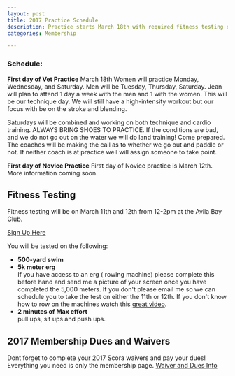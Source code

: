 ```yaml
---
layout: post
title: 2017 Practice Schedule
description: Practice starts March 18th with required fitness testing on March 11th and 12th
categories: Membership

---
```

### Schedule:
**First day of Vet Practice** 
March 18th Women will practice Monday, Wednesday, and Saturday. Men will be Tuesday, Thursday, Saturday. Jean will plan to attend 1 day a week with the men and 1 with the women. This will be our technique day. We will still have a high-intensity workout but our focus with be on the stroke and blending. 

Saturdays will be combined and working on both technique and cardio training. ALWAYS BRING SHOES TO PRACTICE. If the conditions are bad, and we do not go out on the water we will do land training! Come prepared. The coaches will be making the call as to whether we go out and paddle or not. If neither coach is at practice well will assign someone to take point. 

**First day of Novice Practice** 
First day of Novice practice is March 12th. More information coming soon.

## Fitness Testing
Fitness testing will be on March 11th and 12th from 12-2pm at the Avila Bay Club.

<a href="http://www.signupgenius.com/go/409044bafa82ca2f85-20171" class="button">Sign Up Here</a>

You will be tested on the following:
- **500-yard swim**
- **5k meter erg**<br/>If you have access to an erg ( rowing machine) please complete this before hand and send me a picture of your screen once you have completed the 5,000 meters. If you don't please email me so we can schedule you to take the test on either the 11th or 12th. If you don't know how to row on the machines watch this [great video](http://www.concept2.com/indoor-rowers/training/technique-videos). 
- **2 minutes of Max effort**<br/>pull ups, sit ups and push ups. 

## 2017 Membership Dues and Waivers

Dont forget to complete your 2017 Scora waivers and pay your dues! Everything you need is only the membership page. 
<a href="/membership/"> Waiver and Dues Info</a>

